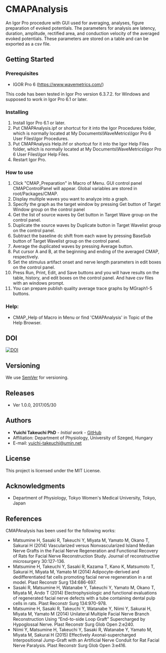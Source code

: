 # CMAPAnalysis
An Igor Pro procedure with GUI used for averaging, analyses, figure preparation of evoked potentials. The parameters for analysis are latency, duration, amplitude, rectified area, and conduction velocity of the averaged evoked potentials. These parameters are stored on a table and can be exported as a csv file.

## Getting Started

### Prerequisites
* IGOR Pro 6 (https://www.wavemetrics.com/)

This code has been tested in Igor Pro version 6.3.7.2. for Windows and supposed to work in Igor Pro 6.1 or later.

### Installing
1. Install Igor Pro 6.1 or later.
2. Put CMAPAnalysis.ipf or shortcut for it into the Igor Procedures folder, which is normally located at My Documents\WaveMetrics\Igor Pro 6 User Files\Igor Procedures.
3. Put CMAPAnalysis Help.ihf or shortcut for it into the Igor Help Files folder, which is normally located at My Documents\WaveMetrics\Igor Pro 6 User Files\Igor Help Files.
4. Restart Igor Pro.

### How to use
1. Click "CMAP_Preparation" in Macro of Menu. GUI control panel CMAPControlPanel will appear. Global variables are stored in root/Packages/CMAP.
2. Display multiple waves you want to analyze into a graph.
3. Specify the graph as the target window by pressing Get button of Target Window group on the control panel
4. Get the list of source waves by Get button in Target Wave group on the control panel.
5. Duplicate the source waves by Duplicate button in Target Wavelist group on the control panel.
6. Subtract the baseline dc shift from each wave by pressing BaseSub button of Target Wavelist group on the control panel.
7. Average the duplicated waves by pressing Average button.
8. Put cursor A and B, at the beginning and ending of the averaged CMAP, respectively.
9. Set the stimulus artifact onset and nerve length parameters in edit boxes on the control panel.
10. Press Run, Print, Edit, and Save buttons and you will have results on the table, history, and edit boxes on the control panel. And have csv files with an windows prompt.
11. You can prepare publish quality average trace graphs by MGraph1-5 buttons.

### Help:
* CMAP_Help of Macro in Menu or find 'CMAPAnalysis' in Topic of the Help Browser.

## DOI
[![DOI](https://zenodo.org/badge/92870255.svg)](https://zenodo.org/badge/latestdoi/92870255)

## Versioning
We use [SemVer](http://semver.org/) for versioning.

## Releases
* Ver 1.0.0, 2017/05/30

## Authors
* **Yuichi Takeuchi PhD** - *Initial work* - [GitHub](https://github.com/yuichi-takeuchi)
* Affiliation: Department of Physiology, University of Szeged, Hungary
* E-mail: yuichi-takeuchi@umin.net

## License
This project is licensed under the MIT License.

## Acknowledgments
* Department of Physiology, Tokyo Women's Medical University, Tokyo, Japan

## References
CMAPAnalysis has been used for the following works:
* Matsumine H, Sasaki R, Takeuchi Y, Miyata M, Yamato M, Okano T, Sakurai H (2014) Vascularized versus Nonvascularized Island Median Nerve Grafts in the Facial Nerve Regeneration and Functional Recovery of Rats for Facial Nerve Reconstruction Study. Journal of reconstructive microsurgery 30:127-136.
*  Matsumine H, Takeuchi Y, Sasaki R, Kazama T, Kano K, Matsumoto T, Sakurai H, Miyata M, Yamato M (2014) Adipocyte-derived and dedifferentiated fat cells promoting facial nerve regeneration in a rat model. Plast Reconstr Surg 134:686-697.
* Sasaki R, Matsumine H, Watanabe Y, Takeuchi Y, Yamato M, Okano T, Miyata M, Ando T (2014) Electrophysiologic and functional evaluations of regenerated facial nerve defects with a tube containing dental pulp cells in rats. Plast Reconstr Surg 134:970-978.
* Matsumine H, Sasaki R, Takeuchi Y, Watanabe Y, Niimi Y, Sakurai H, Miyata M, Yamato M (2014) Unilateral Multiple Facial Nerve Branch Reconstruction Using “End-to-side Loop Graft” Supercharged by Hypoglossal Nerve. Plast Reconstr Surg Glob Open 2:e240.
* Niimi Y, Matsumine H, Takeuchi Y, Sasaki R, Watanabe Y, Yamato M, Miyata M, Sakurai H (2015) Effectively Axonal-supercharged Interpositional Jump-Graft with an Artificial Nerve Conduit for Rat Facial Nerve Paralysis. Plast Reconstr Surg Glob Open 3:e416.
